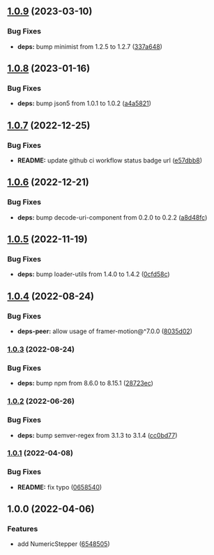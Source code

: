 ## [1.0.9](https://github.com/anatoliygatt/numeric-stepper/compare/v1.0.8...v1.0.9) (2023-03-10)

### Bug Fixes

- **deps:** bump minimist from 1.2.5 to 1.2.7 ([337a648](https://github.com/anatoliygatt/numeric-stepper/commit/337a6489fb4639c9d878f5440225d376276ea199))

## [1.0.8](https://github.com/anatoliygatt/numeric-stepper/compare/v1.0.7...v1.0.8) (2023-01-16)

### Bug Fixes

- **deps:** bump json5 from 1.0.1 to 1.0.2 ([a4a5821](https://github.com/anatoliygatt/numeric-stepper/commit/a4a58212cccbf67b64bf01cc135e18c7e6b44431))

## [1.0.7](https://github.com/anatoliygatt/numeric-stepper/compare/v1.0.6...v1.0.7) (2022-12-25)

### Bug Fixes

- **README:** update github ci workflow status badge url ([e57dbb8](https://github.com/anatoliygatt/numeric-stepper/commit/e57dbb82801ba8e5b1e9079b3039a7031e7ab9c2))

## [1.0.6](https://github.com/anatoliygatt/numeric-stepper/compare/v1.0.5...v1.0.6) (2022-12-21)

### Bug Fixes

- **deps:** bump decode-uri-component from 0.2.0 to 0.2.2 ([a8d48fc](https://github.com/anatoliygatt/numeric-stepper/commit/a8d48fc160cc81aad4d08617ed1b3a327d8e1e5f))

## [1.0.5](https://github.com/anatoliygatt/numeric-stepper/compare/v1.0.4...v1.0.5) (2022-11-19)

### Bug Fixes

- **deps:** bump loader-utils from 1.4.0 to 1.4.2 ([0cfd58c](https://github.com/anatoliygatt/numeric-stepper/commit/0cfd58c4d206b056dc89f8ac816b90ec7ec106c7))

## [1.0.4](https://github.com/anatoliygatt/numeric-stepper/compare/v1.0.3...v1.0.4) (2022-08-24)

### Bug Fixes

- **deps-peer:** allow usage of framer-motion@^7.0.0 ([8035d02](https://github.com/anatoliygatt/numeric-stepper/commit/8035d025cb8efdde4722456293a2cb957f52e000))

### [1.0.3](https://github.com/anatoliygatt/numeric-stepper/compare/v1.0.2...v1.0.3) (2022-08-24)

### Bug Fixes

- **deps:** bump npm from 8.6.0 to 8.15.1 ([28723ec](https://github.com/anatoliygatt/numeric-stepper/commit/28723ec88ea3996e26c1940485f41c7788fc35a5))

### [1.0.2](https://github.com/anatoliygatt/numeric-stepper/compare/v1.0.1...v1.0.2) (2022-06-26)

### Bug Fixes

- **deps:** bump semver-regex from 3.1.3 to 3.1.4 ([cc0bd77](https://github.com/anatoliygatt/numeric-stepper/commit/cc0bd77731730f381560d8c29d15046250d42b86))

### [1.0.1](https://github.com/anatoliygatt/numeric-stepper/compare/v1.0.0...v1.0.1) (2022-04-08)

### Bug Fixes

- **README:** fix typo ([0658540](https://github.com/anatoliygatt/numeric-stepper/commit/0658540fb50e31a3264bc34929ee831b2541eb64))

## 1.0.0 (2022-04-06)

### Features

- add NumericStepper ([6548505](https://github.com/anatoliygatt/numeric-stepper/commit/6548505976eb533375526ad8bc3a68e0ae5c8f03))
